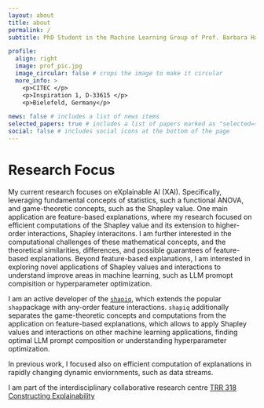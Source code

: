 ```yaml
---
layout: about
title: about
permalink: /
subtitle: PhD Student in the Machine Learning Group of Prof. Barbara Hammer ([HammerLab](https://hammer-lab.techfak.uni-bielefeld.de/)) at Bielefeld University. Shapley Enthusiast. [`shapiq`](https://shapiq.readthedocs.io/en/latest/#) Developer.

profile:
  align: right
  image: prof_pic.jpg
  image_circular: false # crops the image to make it circular
  more_info: >
    <p>CITEC </p>
    <p>Inspiration 1, D-33615 </p>
    <p>Bielefeld, Germany</p>

news: false # includes a list of news items
selected_papers: true # includes a list of papers marked as "selected={true}"
social: false # includes social icons at the bottom of the page
---
```


# Research Focus
My current research focuses on eXplainable AI (XAI). Specifically, leveraging fundamental concepts of statistics, such a functional ANOVA, and game-theoretic concepts, such as the Shapley value. One main application are feature-based explanations, where my research focused on efficient computations of the Shapley value and its extension to higher-order interactions, Shapley interacitons. I am further interested in the computational challenges of these mathematical concepts, and the theoretical similarities, differences, and possible guarantees of feature-based explanations. Beyond feature-based explanations, I am interested in exploring novel applications of Shapley values and interactions to understand improve areas in machine learning, such as LLM promopt compisition or hyperparameter optimization.

I am an active developer of the [`shapiq`](https://shapiq.readthedocs.io/en/latest/#), which extends the popular `shap`package with any-order feature interactions. `shapiq` additionally separates the game-theoretic concepts and computations from the application on feature-based explanations, which allows to apply Shapley values and interactions on other machine learning applications, finding optimal LLM prompt composition or understanding hyperparameter optimization.

In previous work, I focused also on efficient computation of explanations in rapidly changing dynamic enviornments, such as data streams.

I am part of the interdisciplinary collaborative research centre [TRR 318 Constructing Explainability](https://trr318.uni-paderborn.de/en/)
